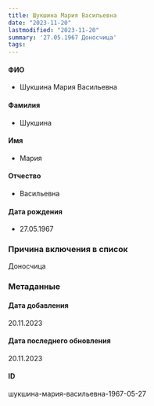 ```yaml
---
title: Шукшина Мария Васильевна
date: "2023-11-20"
lastmodified: "2023-11-20"
summary: '27.05.1967 Доносчица'
tags: 
---
```

<!--# pp2-->
<!--## Фигурант-->
<!--### Личные данные-->
#### ФИО
- Шукшина Мария Васильевна
#### Фамилия
- Шукшина
#### Имя
- Мария
#### Отчество
- Васильевна
#### Дата рождения
- 27.05.1967
### Причина включения в список
Доносчица
### Метаданные
#### Дата добавления
20.11.2023
#### Дата последнего обновления
20.11.2023
#### ID
шукшина-мария-васильевна-1967-05-27
<!--## END;-->
